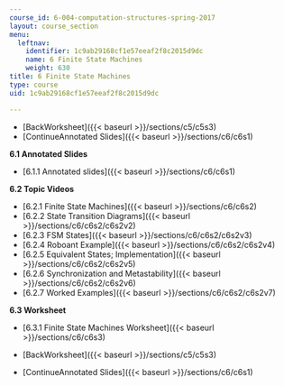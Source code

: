 ```yaml
---
course_id: 6-004-computation-structures-spring-2017
layout: course_section
menu:
  leftnav:
    identifier: 1c9ab29168cf1e57eeaf2f8c2015d9dc
    name: 6 Finite State Machines
    weight: 630
title: 6 Finite State Machines
type: course
uid: 1c9ab29168cf1e57eeaf2f8c2015d9dc

---
```


*   [BackWorksheet]({{< baseurl >}}/sections/c5/c5s3)
*   [ContinueAnnotated Slides]({{< baseurl >}}/sections/c6/c6s1)

**6.1 Annotated Slides**

*   [6.1.1 Annotated slides]({{< baseurl >}}/sections/c6/c6s1)

**6.2 Topic Videos**

*   [6.2.1 Finite State Machines]({{< baseurl >}}/sections/c6/c6s2)
*   [6.2.2 State Transition Diagrams]({{< baseurl >}}/sections/c6/c6s2/c6s2v2)
*   [6.2.3 FSM States]({{< baseurl >}}/sections/c6/c6s2/c6s2v3)
*   [6.2.4 Roboant Example]({{< baseurl >}}/sections/c6/c6s2/c6s2v4)
*   [6.2.5 Equivalent States; Implementation]({{< baseurl >}}/sections/c6/c6s2/c6s2v5)
*   [6.2.6 Synchronization and Metastability]({{< baseurl >}}/sections/c6/c6s2/c6s2v6)
*   [6.2.7 Worked Examples]({{< baseurl >}}/sections/c6/c6s2/c6s2v7)

**6.3 Worksheet**

*   [6.3.1 Finite State Machines Worksheet]({{< baseurl >}}/sections/c6/c6s3)

*   [BackWorksheet]({{< baseurl >}}/sections/c5/c5s3)
*   [ContinueAnnotated Slides]({{< baseurl >}}/sections/c6/c6s1)